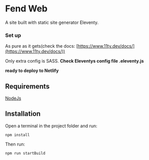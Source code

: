 # Fend Web

A site built with static site generator Eleventy.

### Set up
As pure as it gets(check the docs: [https://www.11ty.dev/docs/](https://www.11ty.dev/docs/))

Only extra config is SASS. __Check Eleventys config file **.eleventy.js**__

**ready to deploy to Netlify**

## Requirements

[NodeJs](https://nodejs.org/)

## Installation

Open a terminal in the project folder and run:

`npm install`

Then run:

`npm run startBuild`